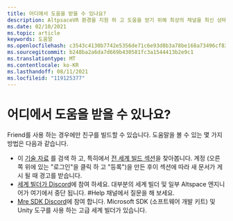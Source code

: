 ```yaml
---
title: 어디에서 도움을 받을 수 있나요?
description: AltpsaceVR 환경을 지원 하 고 도움을 얻기 위해 최상의 채널을 최신 상태로 유지 합니다.
ms.date: 02/10/2021
ms.topic: article
keywords: 도움말
ms.openlocfilehash: c3543c4130b7742e5356de71c6e93d8b3a78be168a73496cf834b56e1c1c4229
ms.sourcegitcommit: b248ba2a6da7d669b430581fc3a1544413b2e9c1
ms.translationtype: MT
ms.contentlocale: ko-KR
ms.lasthandoff: 08/11/2021
ms.locfileid: "119125377"
---
```

# <a name="where-can-i-get-help"></a>어디에서 도움을 받을 수 있나요?

Friend를 사용 하는 경우에만 친구를 빌드할 수 있습니다. 도움말을 볼 수 있는 몇 가지 방법은 다음과 같습니다.

* 이 [기술 자료](../index.yml) 를 검색 하 고, 특히에서 [전 세계 빌드 섹션](world-editor-getting-started.md)을 찾아봅니다. 계정 (오른쪽 위에 있는 "로그인"을 클릭 하 고 "등록")을 만든 후이 섹션에 따라 새 문서가 게시 될 때 경고를 받습니다.
* [세계 빌더가 Discord](https://discordapp.com/invite/altspacevr)에 참여 하세요. 대부분의 세계 빌더 및 일부 Altspace 엔지니어가 여기에서 중단 됩니다. #Help 채널에서 질문을 해 보세요.
* [Mre SDK Discord](https://discord.gg/xyBcQec)에 참여 합니다. Microsoft SDK (소프트웨어 개발 키트) 및 Unity 도구를 사용 하는 고급 세계 빌더가 있습니다. 